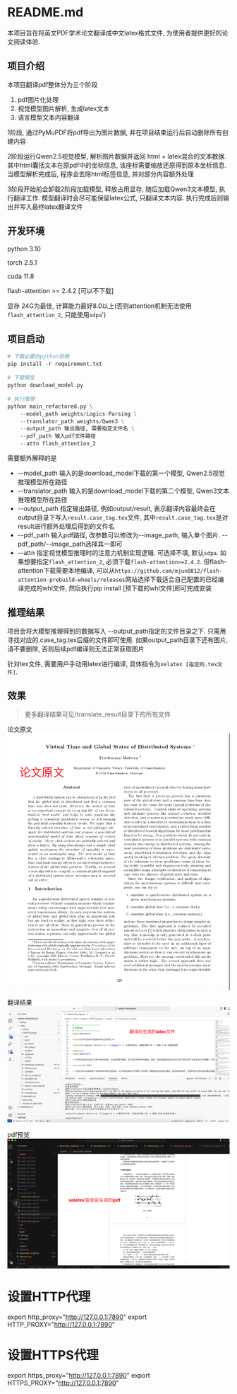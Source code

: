 # README.md
本项目旨在将英文PDF学术论文翻译成中文latex格式文件, 为使用者提供更好的论文阅读体验.

## 项目介绍

本项目翻译pdf整体分为三个阶段

1. pdf图片化处理
2. 视觉模型图片解析, 生成latex文本
3. 语言模型文本内容翻译

1阶段, 通过PyMuPDF将pdf导出为图片数据, 并在项目结束运行后自动删除所有创建内容

2阶段运行Qwen2.5视觉模型, 解析图片数据并返回 html + latex混合的文本数据. 其中html囊括文本在原pdf中的坐标信息, 该座标需要缩放还原得到原本坐标信息. 当模型解析完成后, 程序会去除html标签信息, 并对部分内容额外处理

3阶段开始前会卸载2阶段加载模型, 释放占用显存, 随后加载Qwen3文本模型, 执行翻译工作. 模型翻译时会尽可能保留latex公式, 只翻译文本内容. 执行完成后则输出并写入最终latex翻译文件

## 开发环境

python 3.10

torch 2.5.1

cuda 11.8

flash-attention >= 2.4.2 [可以不下载]

显存 24G为最佳, 计算能力最好8.0以上(否则attention机制无法使用`flash_attention_2`, 只能使用`sdpa`')

## 项目启动

```python
# 下载必要的python依赖
pip install -r requirement.txt
```

```python
# 下载模型
python download_model.py
```

```python
# 执行推理
python main_refactored.py \
    --model_path weights/Logics-Parsing \
    --translator_path weights/Qwen3 \
    --output_path 输出路径, 需要指定文件名 \
    --pdf_path 输入pdf文件路径
    --attn flash_attention_2
```

需要额外解释的是
- --model_path 输入的是download_model下载的第一个模型, Qwen2.5视觉推理模型所在路径
- --translator_path 输入的是download_model下载的第二个模型, Qwen3文本推理模型所在路径
- --output_path 指定输出路径, 例如output/result, 表示翻译内容最终会在output目录下写入`result.case_tag.tex`文件, 其中`result.case_tag.tex`是对result进行额外处理后得到的文件名
- --pdf_path 输入pdf路径, 改参数可以修改为--image_path, 输入单个图片. --pdf_path/--image_path选择其一即可
- --attn 指定视觉模型推理时的注意力机制实现逻辑. 可选择不填, 默认`sdpa`. 如果想要指定`flash_attention_2`, 必须下载`flash-attention>=2.4.2`. 但flash-attention下载需要本地编译, 可以从`https://github.com/mjun0812/flash-attention-prebuild-wheels/releases`网站选择下载适合自己配置的已经编译完成的whl文件, 然后执行pip install [预下载的whl文件]即可完成安装

## 推理结果
项目会将大模型推理得到的数据写入 --output_path指定的文件目录之下. 只需用寻找对应的.case_tag.tex后缀的文件即可使用. 如果output_path目录下还有图片, 请不要删除, 否则后续pdf编译则无法正常获取图片

针对tex文件, 需要用户手动用latex进行编译, 具体指令为`xelatex [指定的.tex文件]`.

## 效果

> 更多翻译结果可见/translate_result目录下的所有文件

论文原文
<img src="./README-img/1.jpg">

翻译结果
<img src="./README-img/2.jpg">

pdf预览
<img src="./README-img/3.jpg">


# 设置HTTP代理
export http_proxy="http://127.0.0.1:7890"
export HTTP_PROXY="http://127.0.0.1:7890"

# 设置HTTPS代理
export https_proxy="http://127.0.0.1:7890"
export HTTPS_PROXY="http://127.0.0.1:7890"